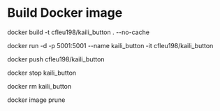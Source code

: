 
# Build Docker image

docker build -t cfleu198/kaili_button . --no-cache

<!-- docker run -d -p 5001:5001 --name kaili_button -e MACHINE=machine03 -it cfleu198/kaili_button -->
docker run -d -p 5001:5001 --name kaili_button -it cfleu198/kaili_button

docker push cfleu198/kaili_button

docker stop kaili_button

docker rm kaili_button

docker image prune